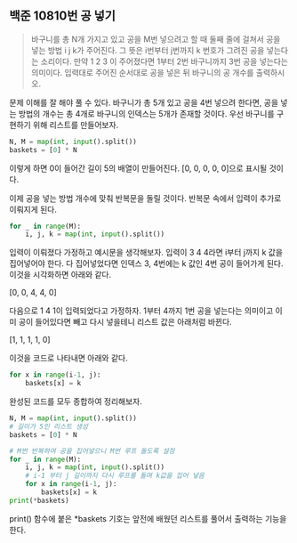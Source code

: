 ## 백준 10810번 공 넣기

> 바구니를 총 N개 가지고 있고 공을 M번 넣으려고 할 때 둘째 줄에 걸쳐서 공을 넣는 방법 i j k가 주어진다. 그 뜻은 i번부터 j번까지 k 번호가 그려진 공을 넣는다는 소리이다. 만약 1 2 3 이 주어졌다면 1부터 2번 바구니까지 3번 공을 넣는다는 의미이다. 입력대로 주어진 순서대로 공을 넣은 뒤 바구니의 공 개수를 출력하시오.

문제 이해를 잘 해야 풀 수 있다. 바구니가 총 5개 있고 공을 4번 넣으려 한다면, 공을 넣는 방법의 개수는 총 4개로 바구니의 인덱스는 5개가 존재할 것이다. 우선 바구니를 구현하기 위해 리스트를 만들어보자.

```python
N, M = map(int, input().split())
baskets = [0] * N
```

이렇게 하면 0이 들어간 길이 5의 배열이 만들어진다. [0, 0, 0, 0, 0]으로 표시될 것이다.

이제 공을 넣는 방법 개수에 맞춰 반복문을 돌릴 것이다. 반복문 속에서 입력이 추가로 이뤄지게 된다.

```python
for _ in range(M):
    i, j, k = map(int, input().split())
```

입력이 이뤄졌다 가정하고 예시문을 생각해보자. 입력이 3 4 4라면 i부터 j까지 k 값을 집어넣어야 한다. 다 집어넣었다면 인덱스 3, 4번에는 k 값인 4번 공이 들어가게 된다. 이것을 시각화하면 아래와 같다.

[0, 0, 4, 4, 0]

다음으로 1 4 1이 입력되었다고 가정하자. 1부터 4까지 1번 공을 넣는다는 의미이고 이미 공이 들어있다면 빼고 다시 넣을테니 리스트 값은 아래처럼 바뀐다.

[1, 1, 1, 1, 0]

이것을 코드로 나타내면 아래와 같다.

```python
for x in range(i-1, j):
    baskets[x] = k
```

완성된 코드를 모두 종합하여 정리해보자.

```python
N, M = map(int, input().split())
# 길이가 5인 리스트 생성
baskets = [0] * N

# M번 반복하여 공을 집어넣으니 M번 루프 돌도록 설정
for _ in range(M):
    i, j, k = map(int, input().split())
    # i-1 부터 j 길이까지 다시 루프를 돌며 k값을 집어 넣음
    for x in range(i-1, j):
        baskets[x] = k
print(*baskets)
```

print() 함수에 붙은 *baskets 기호는 앞전에 배웠던 리스트를 풀어서 출력하는 기능을 한다.